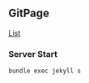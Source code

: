 ## GitPage

[List](https://seungjin-le.github.io/)

### Server Start
```shell
bundle exec jekyll s
```
